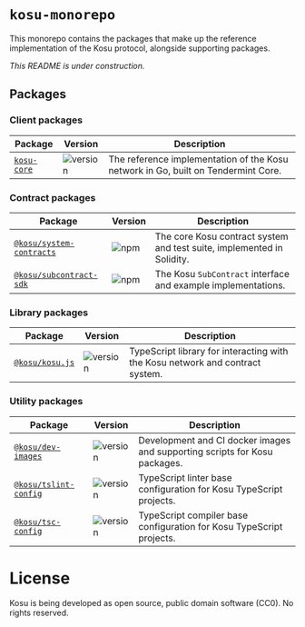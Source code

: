 # `kosu-monorepo`

This monorepo contains the packages that make up the reference implementation of the Kosu protocol, alongside supporting packages.

_This README is under construction._

## Packages

### Client packages

| Package |Version|Description |
|-|-|-|
|[`kosu-core`](./packages/go-kosu)|![version](https://img.shields.io/badge/version-0.0.0-green.svg)|The reference implementation of the Kosu network in Go, built on Tendermint Core. |


### Contract packages

| Package |Version| Description |
|-|-|-|
|[`@kosu/system-contracts`](./packages/kosu-system-contracts)|![npm](https://img.shields.io/npm/v/@kosu/subcontract-sdk.svg)|The core Kosu contract system and test suite, implemented in Solidity.|
|[`@kosu/subcontract-sdk`](./packages/kosu-sdk-contracts)|![npm](https://img.shields.io/npm/v/@kosu/subcontract-sdk.svg)|The Kosu `SubContract` interface and example implementations.|

### Library packages

| Package |Version|Description |
|-|-|-|
|[`@kosu/kosu.js`](./packages/kosu.js)|![version](https://img.shields.io/badge/npm-v0.1.0-green.svg)|TypeScript library for interacting with the Kosu network and contract system.|

### Utility packages

| Package |Version|Description |
|-|-|-|
|[`@kosu/dev-images`](./packages/dev-images)|![version](https://img.shields.io/badge/npm-v0.0.1-green.svg)|Development and CI docker images and supporting scripts for Kosu packages. |
|[`@kosu/tslint-config`](./packages/tslint-config)|![version](https://img.shields.io/badge/npm-v0.0.2-green.svg)|TypeScript linter base configuration for Kosu TypeScript projects. |
|[`@kosu/tsc-config`](./packages/tsc-config)|![version](https://img.shields.io/badge/npm-v0.0.1-green.svg)|TypeScript compiler base configuration for Kosu TypeScript projects. |

# License

Kosu is being developed as open source, public domain software (CC0). No rights reserved.


